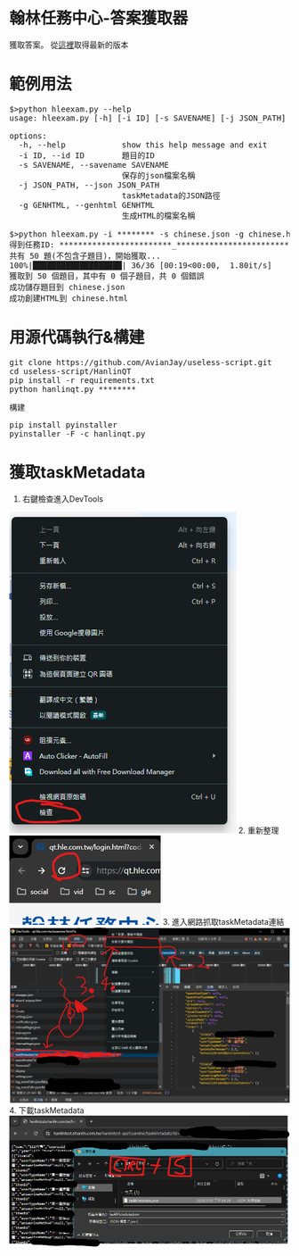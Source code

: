 # 翰林任務中心-答案獲取器
獲取答案。
從<a href="https://github.com/AvianJay/useless-script/releases/tag/HanlinQT-1.1">這裡</a>取得最新的版本
# 範例用法
<pre>$>python hleexam.py --help
usage: hleexam.py [-h] [-i ID] [-s SAVENAME] [-j JSON_PATH] [-g GENHTML]

options:
  -h, --help            show this help message and exit
  -i ID, --id ID        題目的ID
  -s SAVENAME, --savename SAVENAME
                        保存的json檔案名稱
  -j JSON_PATH, --json JSON_PATH
                        taskMetadata的JSON路徑
  -g GENHTML, --genhtml GENHTML
                        生成HTML的檔案名稱

$>python hleexam.py -i ******** -s chinese.json -g chinese.html
得到任務ID: ************************_************************
共有 50 題(不包含子題目)，開始獲取...
100%|███████████████████| 36/36 [00:19<00:00,  1.80it/s]
獲取到 50 個題目，其中有 0 個子題目，共 0 個錯誤
成功儲存題目到 chinese.json
成功創建HTML到 chinese.html</pre>
# 用源代碼執行&構建
<pre>git clone https://github.com/AvianJay/useless-script.git
cd useless-script/HanlinQT
pip install -r requirements.txt
python hanlinqt.py ********</pre>
構建
<pre>pip install pyinstaller
pyinstaller -F -c hanlinqt.py
</pre>
# 獲取taskMetadata
1. 右鍵檢查進入DevTools
<img src="./screenshots/1.png">
2. 重新整理
<img src="./screenshots/2.png">
3. 進入網路抓取taskMetadata連結
<img src="./screenshots/3.png">
4. 下載taskMetadata
<img src="./screenshots/4.png">